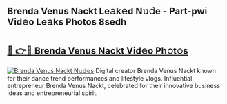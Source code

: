 ## Brenda Venus Nackt Le𝚊k𝚎d N𝚞𝚍e - Part-pwi Vid𝚎o Le𝚊ks Photos 8sedh

# <h2><a href="http://fb9o4l.evod.top/?m=Brenda+Venus+Nackt">🔗 👉🔴 Brenda Venus Nackt Vid𝚎o Ph𝚘t𝚘s</a></h2>

[![Brenda Venus Nackt N𝚞d𝚎s](https://i.imgur.com/8V9OHl7.gif)](http://fb9o4l.evod.top/?m=Brenda+Venus+Nackt)
Digital creator Brenda Venus Nackt known for their dance trend performances and lifestyle vlogs. Influential entrepreneur Brenda Venus Nackt, celebrated for their innovative business ideas and entrepreneurial spirit. 

